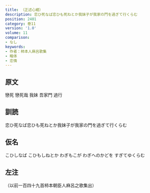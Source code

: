 ```yaml
---
title: （正述心緒）
description: 恋ひ死なば恋ひも死ねとか我妹子が我家の門を過ぎて行くらむ
position: 2401
category: 巻11
version: '1.0'
volume: 11
comparison:
- なし
keywords:
- 作者：柿本人麻呂歌集
- 略体
- 恋情
---
```


## 原文

戀死 戀死哉 我妹 吾家門 過行

## 訓読

恋ひ死なば恋ひも死ねとか我妹子が我家の門を過ぎて行くらむ

## 仮名

こひしなば こひもしねとか わぎもこが わぎへのかどを すぎてゆくらむ

## 左注

（以前一百四十九首柿本朝臣人麻呂之歌集出）
